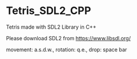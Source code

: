 # Tetris_SDL2_CPP
Tetris made with SDL2 Library in C++

Please download SDL2 from https://www.libsdl.org/

movement: a.s.d.w., rotation: q.e., drop: space bar

